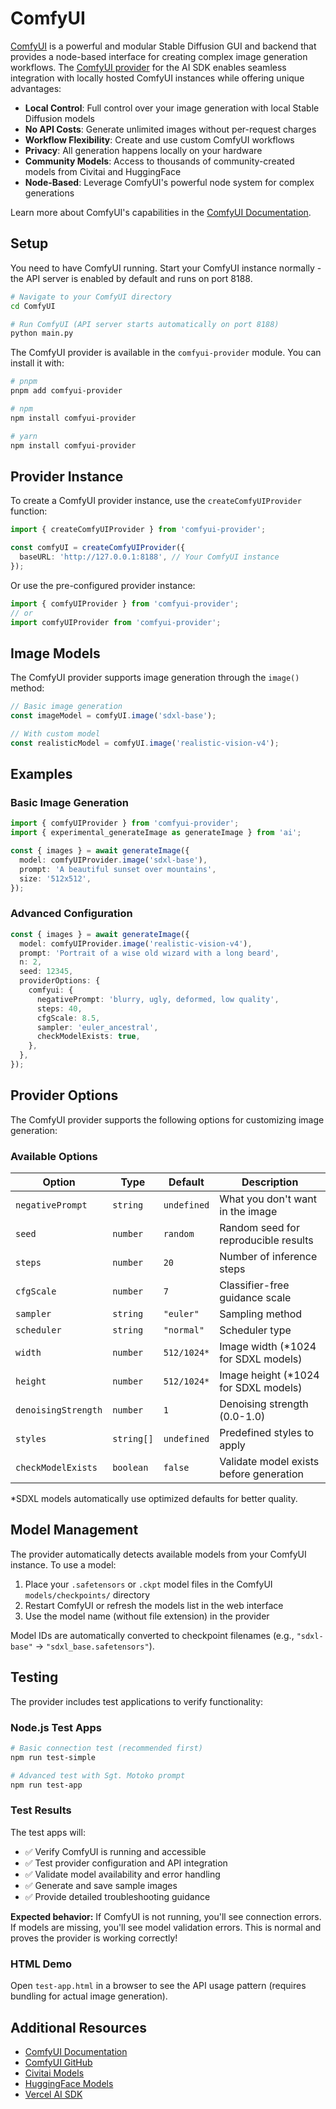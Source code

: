 # ComfyUI

[ComfyUI](https://github.com/comfyanonymous/ComfyUI) is a powerful and modular Stable Diffusion GUI and backend that provides a node-based interface for creating complex image generation workflows. The [ComfyUI provider](https://github.com/idelairre/comfyui-provider) for the AI SDK enables seamless integration with locally hosted ComfyUI instances while offering unique advantages:

- **Local Control**: Full control over your image generation with local Stable Diffusion models
- **No API Costs**: Generate unlimited images without per-request charges
- **Workflow Flexibility**: Create and use custom ComfyUI workflows
- **Privacy**: All generation happens locally on your hardware
- **Community Models**: Access to thousands of community-created models from Civitai and HuggingFace
- **Node-Based**: Leverage ComfyUI's powerful node system for complex generations

Learn more about ComfyUI's capabilities in the [ComfyUI Documentation](https://comfyanonymous.github.io/ComfyUI_examples/).

## Setup

You need to have ComfyUI running. Start your ComfyUI instance normally - the API server is enabled by default and runs on port 8188.

```bash
# Navigate to your ComfyUI directory
cd ComfyUI

# Run ComfyUI (API server starts automatically on port 8188)
python main.py
```

The ComfyUI provider is available in the `comfyui-provider` module. You can install it with:

```bash
# pnpm
pnpm add comfyui-provider

# npm
npm install comfyui-provider

# yarn
npm install comfyui-provider
```

## Provider Instance

To create a ComfyUI provider instance, use the `createComfyUIProvider` function:

```typescript
import { createComfyUIProvider } from 'comfyui-provider';

const comfyUI = createComfyUIProvider({
  baseURL: 'http://127.0.0.1:8188', // Your ComfyUI instance
});
```

Or use the pre-configured provider instance:

```typescript
import { comfyUIProvider } from 'comfyui-provider';
// or
import comfyUIProvider from 'comfyui-provider';
```

## Image Models

The ComfyUI provider supports image generation through the `image()` method:

```typescript
// Basic image generation
const imageModel = comfyUI.image('sdxl-base');

// With custom model
const realisticModel = comfyUI.image('realistic-vision-v4');
```

## Examples

### Basic Image Generation

```typescript
import { comfyUIProvider } from 'comfyui-provider';
import { experimental_generateImage as generateImage } from 'ai';

const { images } = await generateImage({
  model: comfyUIProvider.image('sdxl-base'),
  prompt: 'A beautiful sunset over mountains',
  size: '512x512',
});
```

### Advanced Configuration

```typescript
const { images } = await generateImage({
  model: comfyUIProvider.image('realistic-vision-v4'),
  prompt: 'Portrait of a wise old wizard with a long beard',
  n: 2,
  seed: 12345,
  providerOptions: {
    comfyui: {
      negativePrompt: 'blurry, ugly, deformed, low quality',
      steps: 40,
      cfgScale: 8.5,
      sampler: 'euler_ancestral',
      checkModelExists: true,
    },
  },
});
```

## Provider Options

The ComfyUI provider supports the following options for customizing image generation:

### Available Options

| Option              | Type       | Default     | Description                             |
| ------------------- | ---------- | ----------- | --------------------------------------- |
| `negativePrompt`    | `string`   | `undefined` | What you don't want in the image        |
| `seed`              | `number`   | `random`    | Random seed for reproducible results    |
| `steps`             | `number`   | `20`        | Number of inference steps               |
| `cfgScale`          | `number`   | `7`         | Classifier-free guidance scale          |
| `sampler`           | `string`   | `"euler"`   | Sampling method                         |
| `scheduler`         | `string`   | `"normal"`  | Scheduler type                          |
| `width`             | `number`   | `512/1024*` | Image width (\*1024 for SDXL models)    |
| `height`            | `number`   | `512/1024*` | Image height (\*1024 for SDXL models)   |
| `denoisingStrength` | `number`   | `1`         | Denoising strength (0.0-1.0)            |
| `styles`            | `string[]` | `undefined` | Predefined styles to apply              |
| `checkModelExists`  | `boolean`  | `false`     | Validate model exists before generation |

\*SDXL models automatically use optimized defaults for better quality.

## Model Management

The provider automatically detects available models from your ComfyUI instance. To use a model:

1. Place your `.safetensors` or `.ckpt` model files in the ComfyUI `models/checkpoints/` directory
2. Restart ComfyUI or refresh the models list in the web interface
3. Use the model name (without file extension) in the provider

Model IDs are automatically converted to checkpoint filenames (e.g., `"sdxl-base"` → `"sdxl_base.safetensors"`).

## Testing

The provider includes test applications to verify functionality:

### Node.js Test Apps

```bash
# Basic connection test (recommended first)
npm run test-simple

# Advanced test with Sgt. Motoko prompt
npm run test-app
```

### Test Results

The test apps will:
- ✅ Verify ComfyUI is running and accessible
- ✅ Test provider configuration and API integration
- ✅ Validate model availability and error handling
- ✅ Generate and save sample images
- ✅ Provide detailed troubleshooting guidance

**Expected behavior:** If ComfyUI is not running, you'll see connection errors. If models are missing, you'll see model validation errors. This is normal and proves the provider is working correctly!

### HTML Demo

Open `test-app.html` in a browser to see the API usage pattern (requires bundling for actual image generation).

## Additional Resources

- [ComfyUI Documentation](https://comfyanonymous.github.io/ComfyUI_examples/)
- [ComfyUI GitHub](https://github.com/comfyanonymous/ComfyUI)
- [Civitai Models](https://civitai.com/models)
- [HuggingFace Models](https://huggingface.co/models?other=comfyui)
- [Vercel AI SDK](https://ai-sdk.dev/)
